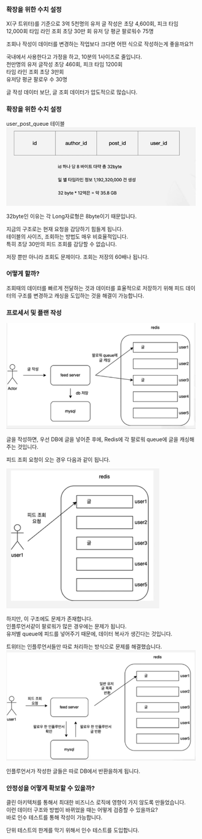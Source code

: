 ### 확장을 위한 수치 설정

X(구 트위터)를 기준으로 3억 5천명의 유저
글 작성은 초당 4,600회, 피크 타임 12,000회
타임 라인 조회 초당 30만 회
유저 당 평균 팔로워수 75명   


조회나 작성이 데이터를 변경하는 작업보다 크다면 어떤 식으로 작성하는게 좋을까요?!

국내에서 사용한다고 가정을 하고, 10분의 1사이즈로 줄입니다.  
천만명의 유저
글작성 초당 460회, 피크 타임 1200회  
타임 라인 조회 초당 3만회  
유저당 평균 팔로우 수 30명  

글 작성 데이터 보단, 글 조회 데이터가 압도적으로 많습니다.  

### 확장을 위한 수치 설정  

user_post_queue 테이블  
![img.png](img.png)

32byte인 이유는 각 Long자료형은 8byte이기 때문입니다.  

지금의 구조로는 현재 요청을 감당하기 힘들게 됩니다.  
테이블의 사이즈, 조회하는 방법도 매우 비효율적입니다.  
특히 초당 30만의 피드 조회를 감당할 수 없습니다.  

저장 뿐만 아니라 조회도 문제이다. 조회는 저장의 60배나 됩니다.  

### 어떻게 할까?
조회때의 데이터를 빠르게 전달하는 것과 데이터를 효율적으로 저장하기 위해 피드 데이터의 구조를 변경하고 캐싱을 도입하는 것을 해결이 가능합니다.  


### 프로세서 및 플랜 작성  
![img_1.png](img_1.png)

글을 작성하면, 우선 DB에 글을 넣어준 후에, Redis에 각 팔로워 queue에 글을 캐싱해 주는 것입니다.  

피드 조회 요청이 오는 경우 다음과 같이 됩니다.  

![img_2.png](img_2.png)


하지만, 이 구조에도 문제가 존재합니다.  
인플루언서같이 팔로워가 많은 경우에는 문제가 됩니다.  
유저별 queue에 피드를 넣어주기 때문에, 데이터 복사가 생긴다는 것입니다.


트위터는 인플루언서들만 따로 처리하는 방식으로 문제를 해결했습니다.  
![img_3.png](img_3.png)

인플루언서가 작성한 글들은 따로 DB에서 반환을하게 됩니다.  


### 안정성을 어떻게 확보할 수 있을까?
클린 아키텍처를 통해서 최대한 비즈니스 로직에 영향이 가지 않도록 만들었습니다.  
이런 데이터 구조와 방법이 바뀌었을 때는 어떻게 검증할 수 있을까요?  
바로 인수 테스트를 통해 작성이 가능합니다.  

단위 테스트의 한계를 막기 위해서 인수 테스트를 도입합니다.  

